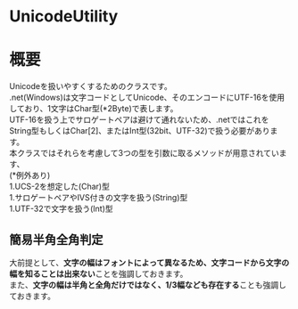 # UnicodeUtility
**概要**
==========
Unicodeを扱いやすくするためのクラスです。  
.net(Windows)は文字コードとしてUnicode、そのエンコードにUTF-16を使用しており、1文字はChar型(*2Byte)で表します。  
UTF-16を扱う上でサロゲートペアは避けて通れないため、.netではこれをString型もしくはChar[2]、またはInt型(32bit、UTF-32)で扱う必要があります。  
本クラスではそれらを考慮して3つの型を引数に取るメソッドが用意されています、  
(*例外あり)  
1.UCS-2を想定した(Char)型  
1.サロゲートペアやIVS付きの文字を扱う(String)型  
1.UTF-32で文字を扱う(Int)型  

**簡易半角全角判定**
------
大前提として、**文字の幅はフォントによって異なるため、文字コードから文字の幅を知ることは出来ない**ことを強調しておきます。  
また、**文字の幅は半角と全角だけではなく、1/3幅なども存在する**ことも強調しておきます。  
